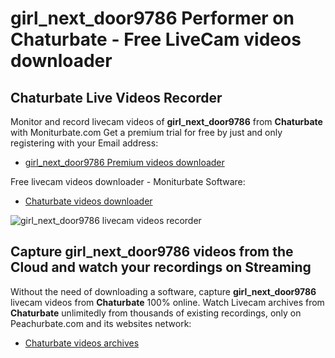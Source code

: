 # girl_next_door9786 Performer on Chaturbate - Free LiveCam videos downloader

## Chaturbate Live Videos Recorder

Monitor and record livecam videos of **girl_next_door9786** from **Chaturbate** with Moniturbate.com
Get a premium trial for free by just and only registering with your Email address:
* [girl_next_door9786 Premium videos downloader](https://moniturbate.com/request-demo-licence-key.html)

Free livecam videos downloader - Moniturbate Software:
* [Chaturbate videos downloader](https://moniturbate.com/moniturbate-download-software.html)

![girl_next_door9786 livecam videos recorder](https://peachurnet.com/templates/moniturbate-software.png)


## Capture girl_next_door9786 videos from the Cloud and watch your recordings on Streaming

Without the need of downloading a software, capture **girl_next_door9786** livecam videos from **Chaturbate** 100% online.
Watch Livecam archives from **Chaturbate** unlimitedly from thousands of existing recordings, only on Peachurbate.com and its websites network:
* [Chaturbate videos archives](https://peachurnet.com/)